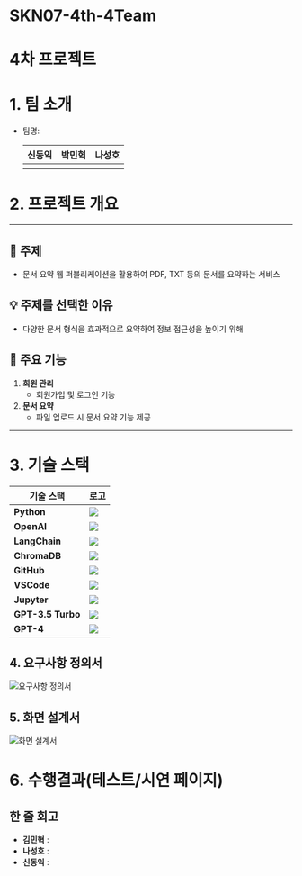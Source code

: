 # SKN07-4th-4Team

# 4차 프로젝트
 
# 1. 팀 소개
- 팀명: 
    <table>
    <tr>
        <th>신동익</th>
        <th>박민혁</th>
        <th>나성호</th>
    </tr>
    <tr>
        <th style="vertical-align: top;"></th>
        <th style="vertical-align: top;"></th>
        <th style="vertical-align: top;"></th>
        <!-- <th>role 4.</th> -->
    </tr>
    </table>
 
# 2. 프로젝트 개요
---

## 📌 주제
- 문서 요약 웹 퍼블리케이션을 활용하여 PDF, TXT 등의 문서를 요약하는 서비스

## 💡 주제를 선택한 이유
- 다양한 문서 형식을 효과적으로 요약하여 정보 접근성을 높이기 위해

## 🚀 주요 기능
1. **회원 관리**
   - 회원가입 및 로그인 기능
2. **문서 요약**
   - 파일 업로드 시 문서 요약 기능 제공

---
 
# 3. 기술 스택
| 기술 스택 | 로고 |
|-----------|------|
| **Python** | <img src="https://img.shields.io/badge/Python-3776AB?style=for-the-badge&logo=python&logoColor=white" /> |
| **OpenAI** | <img src="https://img.shields.io/badge/OpenAI-412991?style=for-the-badge&logo=openai&logoColor=white" /> |
| **LangChain** | <img src="https://img.shields.io/badge/LangChain-FF9900?style=for-the-badge" /> |
| **ChromaDB** | <img src="https://img.shields.io/badge/ChromaDB-009688?style=for-the-badge" /> |
| **GitHub** | <img src="https://img.shields.io/badge/GitHub-181717?style=for-the-badge&logo=github&logoColor=white" /> |
| **VSCode** | <img src="https://img.shields.io/badge/VSCode-007ACC?style=for-the-badge&logo=visualstudiocode&logoColor=white" /> |
| **Jupyter** | <img src="https://img.shields.io/badge/Jupyter-F37626?style=for-the-badge&logo=jupyter&logoColor=white" /> |
| **GPT-3.5 Turbo** | <img src="https://img.shields.io/badge/GPT--3.5--Turbo-412991?style=for-the-badge" /> |
| **GPT-4** | <img src="https://img.shields.io/badge/GPT--4-412991?style=for-the-badge" /> |

## 4. 요구사항 정의서
![요구사항 정의서](https://raw.githubusercontent.com/SKNETWORKS-FAMILY-AICAMP/SKN07-4th-4Team/main/images/요구사항정의서.png)

## 5. 화면 설계서
![화면 설계서](https://raw.githubusercontent.com/SKNETWORKS-FAMILY-AICAMP/SKN07-4th-4Team/main/images/화면설계서.png)


# 6. 수행결과(테스트/시연 페이지)
 
## 한 줄 회고
- **김민혁** :
- **나성호** :
- **신동익** :

